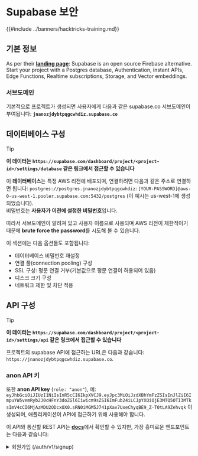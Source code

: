 # Supabase 보안

{{#include ../banners/hacktricks-training.md}}

## 기본 정보

As per their [**landing page**](https://supabase.com/): Supabase is an open source Firebase alternative. Start your project with a Postgres database, Authentication, instant APIs, Edge Functions, Realtime subscriptions, Storage, and Vector embeddings.

### 서브도메인

기본적으로 프로젝트가 생성되면 사용자에게 다음과 같은 supabase.co 서브도메인이 부여됩니다: **`jnanozjdybtpqgcwhdiz.supabase.co`**

## **데이터베이스 구성**

> [!TIP]
> **이 데이터는 `https://supabase.com/dashboard/project/<project-id>/settings/database` 같은 링크에서 접근할 수 있습니다**

이 **데이터베이스**는 특정 AWS 리전에 배포되며, 연결하려면 다음과 같은 주소로 연결하면 됩니다: `postgres://postgres.jnanozjdybtpqgcwhdiz:[YOUR-PASSWORD]@aws-0-us-west-1.pooler.supabase.com:5432/postgres` (이 예시는 us-west-1에 생성되었습니다).  
비밀번호는 **사용자가 이전에 설정한 비밀번호**입니다.

따라서 서브도메인이 알려져 있고 사용자 이름으로 사용되며 AWS 리전이 제한적이기 때문에 **brute force the password**를 시도해 볼 수 있습니다.

이 섹션에는 다음 옵션들도 포함됩니다:

- 데이터베이스 비밀번호 재설정
- 연결 풀(connection pooling) 구성
- SSL 구성: 평문 연결 거부(기본값으로 평문 연결이 허용되어 있음)
- 디스크 크기 구성
- 네트워크 제한 및 차단 적용

## API 구성

> [!TIP]
> **이 데이터는 `https://supabase.com/dashboard/project/<project-id>/settings/api` 같은 링크에서 접근할 수 있습니다**

프로젝트의 supabase API에 접근하는 URL은 다음과 같습니다: `https://jnanozjdybtpqgcwhdiz.supabase.co`.

### anon API 키

또한 **anon API key** (`role: "anon"`), 예: `eyJhbGciOiJIUzI1NiIsInR5cCI6IkpXVCJ9.eyJpc3MiOiJzdXBhYmFzZSIsInJlZiI6ImpuYW5vemRyb2J0cHFnY3doZGl6Iiwicm9sZSI6ImFub24iLCJpYXQiOjE3MTQ5OTI3MTksImV4cCI6MjAzMDU2ODcxOX0.sRN0iMGM5J741pXav7UxeChyqBE9_Z-T0tLA9Zehvqk` 이 생성되며, 애플리케이션이 API에 접근하기 위해 사용해야 합니다.

이 API와 통신할 REST API는 [**docs**](https://supabase.com/docs/reference/self-hosting-auth/returns-the-configuration-settings-for-the-gotrue-server)에서 확인할 수 있지만, 가장 흥미로운 엔드포인트는 다음과 같습니다:

<details>

<summary>회원가입 (/auth/v1/signup)</summary>
```
POST /auth/v1/signup HTTP/2
Host: id.io.net
Content-Length: 90
X-Client-Info: supabase-js-web/2.39.2
Sec-Ch-Ua: "Not-A.Brand";v="99", "Chromium";v="124"
Sec-Ch-Ua-Mobile: ?0
Authorization: Bearer eyJhbGciOiJIUzI1NiIsInR5cCI6IkpXVCJ9.eyJpc3MiOiJzdXBhYmFzZSIsInJlZiI6ImpuYW5vemRyb2J0cHFnY3doZGl6Iiwicm9sZSI6ImFub24iLCJpYXQiOjE3MTQ5OTI3MTksImV4cCI6MjAzMDU2ODcxOX0.sRN0iMGM5J741pXav7UxeChyqBE9_Z-T0tLA9Zehvqk
User-Agent: Mozilla/5.0 (Windows NT 10.0; Win64; x64) AppleWebKit/537.36 (KHTML, like Gecko) Chrome/124.0.6367.60 Safari/537.36
Content-Type: application/json;charset=UTF-8
Apikey: eyJhbGciOiJIUzI1NiIsInR5cCI6IkpXVCJ9.eyJpc3MiOiJzdXBhYmFzZSIsInJlZiI6ImpuYW5vemRyb2J0cHFnY3doZGl6Iiwicm9sZSI6ImFub24iLCJpYXQiOjE3MTQ5OTI3MTksImV4cCI6MjAzMDU2ODcxOX0.sRN0iMGM5J741pXav7UxeChyqBE9_Z-T0tLA9Zehvqk
Sec-Ch-Ua-Platform: "macOS"
Accept: */*
Origin: https://cloud.io.net
Sec-Fetch-Site: same-site
Sec-Fetch-Mode: cors
Sec-Fetch-Dest: empty
Referer: https://cloud.io.net/
Accept-Encoding: gzip, deflate, br
Accept-Language: en-GB,en-US;q=0.9,en;q=0.8
Priority: u=1, i

{"email":"test@exmaple.com","password":"SomeCOmplexPwd239."}
```
</details>

<details>

<summary>로그인 (/auth/v1/token?grant_type=password)</summary>
```
POST /auth/v1/token?grant_type=password HTTP/2
Host: hypzbtgspjkludjcnjxl.supabase.co
Content-Length: 80
X-Client-Info: supabase-js-web/2.39.2
Sec-Ch-Ua: "Not-A.Brand";v="99", "Chromium";v="124"
Sec-Ch-Ua-Mobile: ?0
Authorization: Bearer eyJhbGciOiJIUzI1NiIsInR5cCI6IkpXVCJ9.eyJpc3MiOiJzdXBhYmFzZSIsInJlZiI6ImpuYW5vemRyb2J0cHFnY3doZGl6Iiwicm9sZSI6ImFub24iLCJpYXQiOjE3MTQ5OTI3MTksImV4cCI6MjAzMDU2ODcxOX0.sRN0iMGM5J741pXav7UxeChyqBE9_Z-T0tLA9Zehvqk
User-Agent: Mozilla/5.0 (Windows NT 10.0; Win64; x64) AppleWebKit/537.36 (KHTML, like Gecko) Chrome/124.0.6367.60 Safari/537.36
Content-Type: application/json;charset=UTF-8
Apikey: eyJhbGciOiJIUzI1NiIsInR5cCI6IkpXVCJ9.eyJpc3MiOiJzdXBhYmFzZSIsInJlZiI6ImpuYW5vemRyb2J0cHFnY3doZGl6Iiwicm9sZSI6ImFub24iLCJpYXQiOjE3MTQ5OTI3MTksImV4cCI6MjAzMDU2ODcxOX0.sRN0iMGM5J741pXav7UxeChyqBE9_Z-T0tLA9Zehvqk
Sec-Ch-Ua-Platform: "macOS"
Accept: */*
Origin: https://cloud.io.net
Sec-Fetch-Site: same-site
Sec-Fetch-Mode: cors
Sec-Fetch-Dest: empty
Referer: https://cloud.io.net/
Accept-Encoding: gzip, deflate, br
Accept-Language: en-GB,en-US;q=0.9,en;q=0.8
Priority: u=1, i

{"email":"test@exmaple.com","password":"SomeCOmplexPwd239."}
```
</details>

따라서 클라이언트가 부여받은 서브도메인으로 supabase를 사용하고 있는 것을 발견하면(회사 도메인의 서브도메인이 supabase 서브도메인에 CNAME을 설정했을 가능성이 있음), **supabase API를 사용해 플랫폼에 새 계정을 생성해 볼 수 있습니다**.

### secret / service_role api keys

A secret API key will also be generated with **`role: "service_role"`**. This API key should be secret because it will be able to bypass **Row Level Security**.

The API key looks like this: `eyJhbGciOiJIUzI1NiIsInR5cCI6IkpXVCJ9.eyJpc3MiOiJzdXBhYmFzZSIsInJlZiI6ImpuYW5vemRyb2J0cHFnY3doZGl6Iiwicm9sZSI6InNlcnZpY2Vfcm9sZSIsImlhdCI6MTcxNDk5MjcxOSwiZXhwIjoyMDMwNTY4NzE5fQ.0a8fHGp3N_GiPq0y0dwfs06ywd-zhTwsm486Tha7354`

### JWT Secret

A **JWT Secret** will also be generate so the application can **create and sign custom JWT tokens**.

## 인증

### 회원가입

> [!TIP]
> 기본적으로 supabase는 앞서 언급한 API 엔드포인트를 사용해 **새 사용자가 프로젝트에 계정을 생성하는 것**을 허용합니다.

그러나 이러한 새 계정은 기본적으로 **로그인하려면 이메일 주소를 검증해야 합니다**. 이메일 검증 없이 로그인할 수 있도록 **"Allow anonymous sign-ins"**를 활성화할 수 있습니다. 이 경우 사용자들은 이메일 확인 없이 로그인할 수 있으며, **예상치 못한 데이터**에 접근할 수 있게 될 수 있습니다(이들은 `public` 및 `authenticated` 역할을 부여받습니다).\
이것은 매우 나쁜 생각입니다. supabase는 활성 사용자 수에 따라 요금을 청구하므로 사람들이 계정을 생성하고 로그인하면 supabase에 비용이 발생합니다:

<figure><img src="../images/image (1) (1) (1) (1) (1) (1).png" alt=""><figcaption></figcaption></figure>

#### Auth: 서버 측 회원가입 제어

프론트엔드에서 가입 버튼을 숨기는 것만으로는 충분하지 않습니다. **Auth 서버가 여전히 가입을 허용하면**, 공격자는 퍼블릭 `anon` 키로 API를 직접 호출해 임의의 사용자를 생성할 수 있습니다.

빠른 테스트 (비인증 클라이언트에서):
```bash
curl -X POST \
-H "apikey: <SUPABASE_ANON_KEY>" \
-H "Authorization: Bearer <SUPABASE_ANON_KEY>" \
-H "Content-Type: application/json" \
-d '{"email":"attacker@example.com","password":"Sup3rStr0ng!"}' \
https://<PROJECT_REF>.supabase.co/auth/v1/signup
```
Expected hardening:
- Disable email/password signups in the Dashboard: Authentication → Providers → Email → Disable sign ups (invite-only), or set the equivalent GoTrue setting.
- API가 이전 호출에 대해 이제 4xx를 반환하고 새로운 사용자가 생성되지 않는지 확인하세요.
- invites 또는 SSO에 의존하는 경우, 명시적으로 필요하지 않은 모든 다른 providers는 비활성화되어 있는지 확인하세요.

## RLS 및 Views: PostgREST를 통한 쓰기 우회

Postgres VIEW를 사용해 민감한 컬럼을 “숨기고” 이를 PostgREST로 노출하면 권한 평가 방식이 달라질 수 있습니다. PostgreSQL에서는:
- 일반적인 views는 기본적으로 view owner의 권한으로 실행됩니다 (definer semantics). PG ≥15에서는 `security_invoker`를 선택할 수 있습니다.
- Row Level Security (RLS)는 base tables에 적용됩니다. Table owners는 테이블에 `FORCE ROW LEVEL SECURITY`가 설정되지 않은 한 RLS를 우회합니다.
- Updatable views는 INSERT/UPDATE/DELETE를 받아 base table에 적용될 수 있습니다. `WITH CHECK OPTION`이 없으면 view 조건에 맞지 않는 쓰기 요청도 성공할 수 있습니다.

현장에서 관찰된 위험 패턴:
- 컬럼을 줄인 view가 Supabase REST를 통해 노출되고 `anon`/`authenticated`에 권한이 부여된다.
- PostgREST는 updatable view에 대한 DML을 허용하고, 해당 연산은 view owner의 권한으로 평가되어 base table에 대한 의도된 RLS 정책을 사실상 우회한다.
- 결과: 권한이 낮은 클라이언트가 수정해서는 안 되는 행들(예: profile bios/avatars)을 대량으로 편집할 수 있다.

Illustrative write via view (attempted from a public client):
```bash
curl -X PATCH \
-H "apikey: <SUPABASE_ANON_KEY>" \
-H "Authorization: Bearer <SUPABASE_ANON_KEY>" \
-H "Content-Type: application/json" \
-H "Prefer: return=representation" \
-d '{"bio":"pwned","avatar_url":"https://i.example/pwn.png"}' \
"https://<PROJECT_REF>.supabase.co/rest/v1/users_view?id=eq.<victim_user_id>"
```
Hardening checklist for views and RLS:
- Prefer exposing base tables with explicit, least-privilege grants and precise RLS policies.
- If you must expose a view:
- Make it non-updatable (e.g., include expressions/joins) or deny `INSERT/UPDATE/DELETE` on the view to all untrusted roles.
- Enforce `ALTER VIEW <v> SET (security_invoker = on)` so the invoker’s privileges are used instead of the owner’s.
- On base tables, use `ALTER TABLE <t> FORCE ROW LEVEL SECURITY;` so even owners are subject to RLS.
- If allowing writes via an updatable view, add `WITH [LOCAL|CASCADED] CHECK OPTION` and complementary RLS on base tables to ensure only allowed rows can be written/changed.
- In Supabase, avoid granting `anon`/`authenticated` any write privileges on views unless you have verified end-to-end behavior with tests.

Detection tip:
- From `anon` and an `authenticated` test user, attempt all CRUD operations against every exposed table/view. Any successful write where you expected denial indicates a misconfiguration.

### OpenAPI-driven CRUD probing from anon/auth roles

PostgREST exposes an OpenAPI document that you can use to enumerate all REST resources, then automatically probe allowed operations from low-privileged roles.

Fetch the OpenAPI (works with the public anon key):
```bash
curl -s https://<PROJECT_REF>.supabase.co/rest/v1/ \
-H "apikey: <SUPABASE_ANON_KEY>" \
-H "Authorization: Bearer <SUPABASE_ANON_KEY>" \
-H "Accept: application/openapi+json" | jq '.paths | keys[]'
```
프로브 패턴 (예시):
- 단일 행 읽기 (RLS에 따라 401/403/200 예상):
```bash
curl -s "https://<PROJECT_REF>.supabase.co/rest/v1/<table>?select=*&limit=1" \
-H "apikey: <SUPABASE_ANON_KEY>" \
-H "Authorization: Bearer <SUPABASE_ANON_KEY>"
```
- UPDATE가 차단되었는지 테스트 (테스트 중 데이터 변경을 피하려면 존재하지 않는 filter를 사용하세요):
```bash
curl -i -X PATCH \
-H "apikey: <SUPABASE_ANON_KEY>" \
-H "Authorization: Bearer <SUPABASE_ANON_KEY>" \
-H "Content-Type: application/json" \
-H "Prefer: return=minimal" \
-d '{"__probe":true}' \
"https://<PROJECT_REF>.supabase.co/rest/v1/<table_or_view>?id=eq.00000000-0000-0000-0000-000000000000"
```
- INSERT 테스트가 차단됨:
```bash
curl -i -X POST \
-H "apikey: <SUPABASE_ANON_KEY>" \
-H "Authorization: Bearer <SUPABASE_ANON_KEY>" \
-H "Content-Type: application/json" \
-H "Prefer: return=minimal" \
-d '{"__probe":true}' \
"https://<PROJECT_REF>.supabase.co/rest/v1/<table_or_view>"
```
- DELETE 테스트가 차단됨:
```bash
curl -i -X DELETE \
-H "apikey: <SUPABASE_ANON_KEY>" \
-H "Authorization: Bearer <SUPABASE_ANON_KEY>" \
"https://<PROJECT_REF>.supabase.co/rest/v1/<table_or_view>?id=eq.00000000-0000-0000-0000-000000000000"
```
Recommendations:
- Automate the previous probes for both `anon` and a minimally `authenticated` user and integrate them in CI to catch regressions.
- Treat every exposed table/view/function as a first-class surface. Don’t assume a view “inherits” the same RLS posture as its base tables.

### Passwords & sessions

최소 비밀번호 길이(기본값), 요구사항(기본적으로 없음)을 지정하고 leaked passwords 사용을 금지할 수 있습니다.  
기본 요구사항이 약하므로 **요구사항을 강화하는 것이 권장됩니다**.

- User Sessions: 사용자 세션 동작(타임아웃, 1 사용자당 1 세션 등)을 구성할 수 있습니다.
- Bot and Abuse Protection: Captcha를 활성화할 수 있습니다.

### SMTP Settings

이메일 전송을 위해 SMTP를 설정할 수 있습니다.

### Advanced Settings

- Set expire time to access tokens (3600 by default)
- 잠재적으로 compromised된 refresh tokens를 탐지하고 폐기하며 타임아웃을 설정합니다
- MFA: 사용자당 동시에 등록할 수 있는 MFA 요소 수를 지정합니다(기본값 10)
- Max Direct Database Connections: 인증에 사용되는 최대 연결 수(기본값 10)
- Max Request Duration: Auth 요청이 허용되는 최대 지속 시간(기본값 10s)

## Storage

> [!TIP]
> Supabase는 파일을 저장하고 URL을 통해 접근 가능하게 만들 수 있습니다 (S3 buckets를 사용합니다).

- 업로드 파일 크기 제한을 설정합니다(기본값 50MB)
- The S3 connection is given with a URL like: `https://jnanozjdybtpqgcwhdiz.supabase.co/storage/v1/s3`
- It's possible to **request S3 access key** that are formed by an `access key ID` (e.g. `a37d96544d82ba90057e0e06131d0a7b`) and a `secret access key` (e.g. `58420818223133077c2cec6712a4f909aec93b4daeedae205aa8e30d5a860628`)

## Edge Functions

supabase에도 **secrets를 저장**할 수 있으며 이는 **edge functions에서 접근 가능**합니다(웹에서 생성 및 삭제할 수 있지만, 값 자체에는 직접 접근할 수 없습니다).

## References

- [Building Hacker Communities: Bug Bounty Village, getDisclosed’s Supabase Misconfig, and the LHE Squad (Ep. 133) – YouTube](https://youtu.be/NI-eXMlXma4)
- [Critical Thinking Podcast – Episode 133 page](https://www.criticalthinkingpodcast.io/episode-133-building-hacker-communities-bug-bounty-village-getdisclosed-and-the-lhe-squad/)
- [Supabase: Row Level Security (RLS)](https://supabase.com/docs/guides/auth/row-level-security)
- [PostgreSQL: Row Security Policies](https://www.postgresql.org/docs/current/ddl-rowsecurity.html)
- [PostgreSQL: CREATE VIEW (security_invoker, check option)](https://www.postgresql.org/docs/current/sql-createview.html)
- [PostgREST: OpenAPI documentation](https://postgrest.org/en/stable/references/api.html#openapi-documentation)

{{#include ../banners/hacktricks-training.md}}

